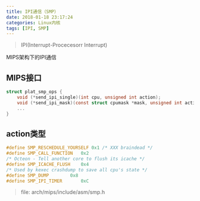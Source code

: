 ```yaml
---
title: IPI通信（SMP）
date: 2018-01-18 23:17:24
categories: Linux内核
tags: [IPI, SMP]
---
```



>IPI(Interrupt-Procecesorr Interrupt)

<!--more-->

MIPS架构下的IPI通信

## MIPS接口

``` C
struct plat_smp_ops {                                                                 
	void (*send_ipi_single)(int cpu, unsigned int action);                      
	void (*send_ipi_mask)(const struct cpumask *mask, unsigned int action);     
	...
}
```

## action类型

``` C
#define SMP_RESCHEDULE_YOURSELF 0x1 /* XXX braindead */         
#define SMP_CALL_FUNCTION   0x2                                 
/* Octeon - Tell another core to flush its icache */            
#define SMP_ICACHE_FLUSH    0x4                                 
/* Used by kexec crashdump to save all cpu's state */           
#define SMP_DUMP        0x8                                     
#define SMP_IPI_TIMER       0xC                                 
```
>file: arch/mips/include/asm/smp.h
